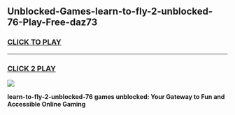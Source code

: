 
## Unblocked-Games-learn-to-fly-2-unblocked-76-Play-Free-daz73
<h3>
<a href="https://premium76.site?title=learn-to-fly-2-unblocked-76&ref=12A">CLICK TO PLAY</a></h3>
<hr>

<h3>
<a href="https://premium76.site?title=learn-to-fly-2-unblocked-76&ref=12A">CLICK 2 PLAY</a>
  
</h3>

<a href="https://premium76.site?title=learn-to-fly-2-unblocked-76&ref=12A"><img src="https://clearcache.store/games.png"></a>


**learn-to-fly-2-unblocked-76 games unblocked: Your Gateway to Fun and Accessible Online Gaming**
